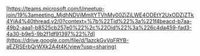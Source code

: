 [https://teams.microsoft.com/l/meetup-join/19%3ameeting_MjdhNDViMmItYTVhMy00ZjZjLWE4ODEtY2UxODZjZTk4YjA4%40thread.v2/0?context=%7b%22Tid%22%3a%221f4beacd-b7aa-49b2-aaa1-b8525cb257e0%22%2c%22Oid%22%3a%226c4da459-fad3-4a30-b9e5-9b2f1df91397%22%7d](https://drive.google.com/file/d/1azckGvVqFRYB-aEZRSErbQrWXk2A4t4K/view?usp=sharing)
